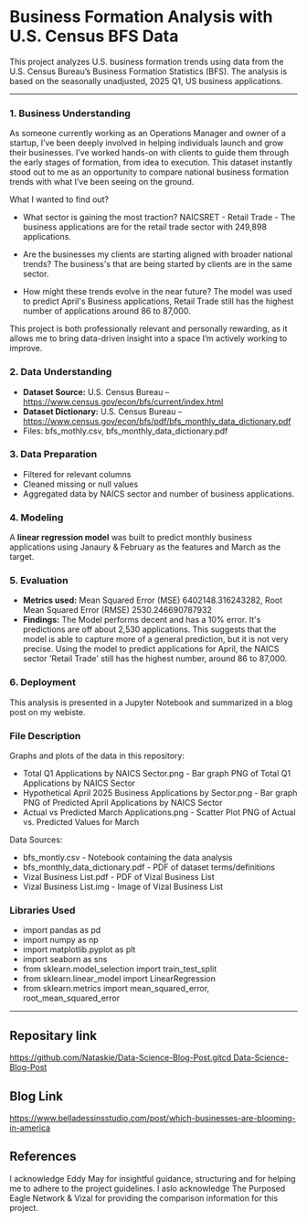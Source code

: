 # Business Formation Analysis with U.S. Census BFS Data

This project analyzes U.S. business formation trends using data from the U.S. Census Bureau’s Business Formation Statistics (BFS). The analysis is based on the seasonally unadjusted, 2025 Q1, US business applications.

---

### 1. Business Understanding

As someone currently working as an Operations Manager and owner of a startup, I’ve been deeply involved in helping individuals launch and grow their businesses. I’ve worked hands-on with clients to guide them through the early stages of formation, from idea to execution. This dataset instantly stood out to me as an opportunity to compare national business formation trends with what I’ve been seeing on the ground.

What I wanted to find out?

- What sector is gaining the most traction? NAICSRET - Retail Trade - The business applications are for the retail trade sector with 249,898 applications.

- Are the businesses my clients are starting aligned with broader national trends? The business's that are being started by clients are in the same sector.

- How might these trends evolve in the near future? The model was used to predict April's Business applications, Retail Trade still has the highest number of applications around 86 to 87,000.

This project is both professionally relevant and personally rewarding, as it allows me to bring data-driven insight into a space I’m actively working to improve.

### 2. Data Understanding
- **Dataset Source:** U.S. Census Bureau – https://www.census.gov/econ/bfs/current/index.html
- **Dataset Dictionary:** U.S. Census Bureau – https://www.census.gov/econ/bfs/pdf/bfs_monthly_data_dictionary.pdf
- Files: bfs_mothly.csv, bfs_monthly_data_dictionary.pdf

### 3. Data Preparation
- Filtered for relevant columns
- Cleaned missing or null values
- Aggregated data by NAICS sector and number of business applications.

### 4. Modeling
A **linear regression model** was built to predict monthly business applications using Janaury & February as the features and March as the target.

### 5. Evaluation
- **Metrics used:** Mean Squared Error (MSE) 6402148.316243282, Root Mean Squared Error (RMSE) 2530.246690787932
- **Findings:** The Model performs decent and has a 10% error. It's predictions are off about 2,530 applications. This suggests that the model is able to capture more of a general prediction, but it is not very precise. Using the model to predict applications for April, the NAICS sector 'Retail Trade' still has the highest number, around 86 to 87,000. 

### 6. Deployment
This analysis is presented in a Jupyter Notebook and summarized in a blog post on my webiste.

### File Description

Graphs and plots of the data in this repository:

- Total Q1 Applications by NAICS Sector.png - Bar graph PNG of Total Q1 Applications by NAICS Sector
- Hypothetical April 2025 Business Applications by Sector.png - Bar graph PNG of Predicted April Applications by NAICS Sector
- Actual vs Predicted March Applications.png - Scatter Plot PNG of Actual vs. Predicted Values for March
  
Data Sources:

- bfs_montly.csv - Notebook containing the data analysis
- bfs_monthly_data_dictionary.pdf - PDF of dataset terms/definitions
- Vizal Business List.pdf - PDF of Vizal Business List 
- Vizal Business List.img - Image of Vizal Business List

### Libraries Used

- import pandas as pd
- import numpy as np
- import matplotlib.pyplot as plt
- import seaborn as sns
- from sklearn.model_selection import train_test_split
- from sklearn.linear_model import LinearRegression
- from sklearn.metrics import mean_squared_error, root_mean_squared_error

---

## Repositary link  

[https://github.com/Nataskie/Data-Science-Blog-Post.gitcd Data-Science-Blog-Post](https://github.com/Nataskie/Data-Sceince-Blog-Post.git)

## Blog Link
https://www.belladessinsstudio.com/post/which-businesses-are-blooming-in-america 

## References
 I acknowledge Eddy May for insightful guidance, structuring and for helping me to adhere to the project guidelines.
 I aslo acknowledge The Purposed Eagle Network & Vizal for providing the comparison information for this project.
